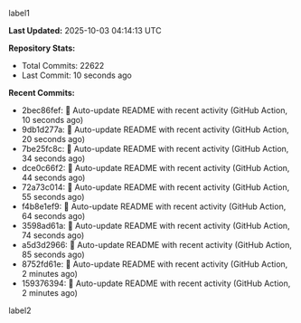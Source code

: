 
label1 
<!-- ACTIVITY_START -->
**Last Updated:** 2025-10-03 04:14:13 UTC

**Repository Stats:**
- Total Commits: 22622
- Last Commit: 10 seconds ago

**Recent Commits:**
- 2bec86fef: 🤖 Auto-update README with recent activity (GitHub Action, 10 seconds ago)
- 9db1d277a: 🤖 Auto-update README with recent activity (GitHub Action, 20 seconds ago)
- 7be25fc8c: 🤖 Auto-update README with recent activity (GitHub Action, 34 seconds ago)
- dce0c66f2: 🤖 Auto-update README with recent activity (GitHub Action, 44 seconds ago)
- 72a73c014: 🤖 Auto-update README with recent activity (GitHub Action, 55 seconds ago)
- f4b8e1ef9: 🤖 Auto-update README with recent activity (GitHub Action, 64 seconds ago)
- 3598ad61a: 🤖 Auto-update README with recent activity (GitHub Action, 74 seconds ago)
- a5d3d2966: 🤖 Auto-update README with recent activity (GitHub Action, 85 seconds ago)
- 8752fd61e: 🤖 Auto-update README with recent activity (GitHub Action, 2 minutes ago)
- 159376394: 🤖 Auto-update README with recent activity (GitHub Action, 2 minutes ago)
<!-- ACTIVITY_END -->

label2

